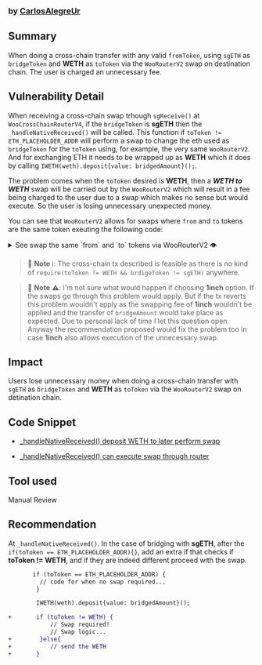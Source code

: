 ### by [CarlosAlegreUr](https://github.com/CarlosAlegreUr)

## Summary

When doing a cross-chain transfer with any valid `fromToken`, using `sgETH` as `bridgeToken` and **WETH** as `toToken` via the
`WooRouterV2` swap on destination chain. The user is charged an unnecessary fee. 

## Vulnerability Detail

When receiving a cross-chain swap trhough `sgReceive()` at `WooCrossChainRouterV4`, if the `bridgeToken` is **sgETH** then the `_handleNativeReceived()` will be called. This function if `toToken != ETH_PLACEHOLDER_ADDR` will perform a swap to change the eth used as `bridgeToken` for the `toToken` using, for example, the very same `WooRouterV2`. And for exchanging ETH it needs to be wrapped up as **WETH** which it does by calling `IWETH(weth).deposit{value: bridgedAmount}();`.

The problem comes when the `toToken` desired is **WETH**, then a ***WETH to WETH*** swap will be carried out by the `WooRouterV2` which will result in a fee being charged to the user due to a swap which makes no sense but would execute. So the user is losing unnecessary unexpected money.

You can see that `WooRouterV2` allows for swaps where `from` and `to` tokens are the same token exeuting the following code:

<details>
<summary>See swap the same `from` and `to` tokens via WooRouterV2 👁️</summary>

To run the code copy paste it inside the `./test/typesript/WooRouterV2.test.sol` file, then inside the `describe("Swap Functions", () => {})`, and then after the `beforeEach("Deploy WooRouterV2", async () => {})`, and then run:

```bash
npx hardhat test test/typescript/WooRouterV2.test.ts
```

```typescript
    it.only("swap btc -> btc", async () => {
      await btcToken.mint(user.address, ONE.mul(5));
      console.log("POOL BTC BALANCE", await utils.formatEther(await btcToken.balanceOf(wooPP.address)));
      console.log("Swap: btc -> btc");
      const fromAmount = ONE.mul(2);
      const minToAmount = ONE.mul(1);
      await btcToken.connect(user).approve(wooRouter.address, fromAmount);
      await wooRouter
        .connect(user)
        .swap(btcToken.address, btcToken.address, fromAmount, minToAmount, user.address, ZERO_ADDR);
      console.log("POOL BTC BALANCE", await utils.formatEther(await btcToken.balanceOf(wooPP.address)));
      console.log("That means from the 2 BTC user sent only 0.002 were left as fee.");
      console.log("What matters for our issue is that the tx succeeded and a fee was taken.");
    });
```

</details>

> 📘 **Note** ℹ️: The cross-chain tx described is feasible as there is no kind of `require(toToken != WETH && brdigeToken != sgETH)` anywhere.

> 🚧 **Note** ⚠️: I'm not sure what would happen if choosing **1inch** option. If the swaps go through this problem would apply. But if the tx reverts this problem wouldn't apply as the swapping fee of **1inch** wouldn't be applied and the transfer of `bridgeAmount`
would take place as expected. Due to personal lack of time I let this question open. Anyway the recommendation proposed would fix the problem too in case **1inch** also allows execution of the unnecessary swap.

## Impact

Users lose unnecessary money when doing a cross-chain transfer with `sgETH` as `bridgeToken` and **WETH** as `toToken` via the `WooRouterV2` swap on detination chain.

## Code Snippet

- [_handleNativeReceived() deposit WETH to later perform swap](https://github.com/sherlock-audit/2024-03-woofi-swap/blob/main/WooPoolV2/contracts/CrossChain/WooCrossChainRouterV4.sol#L299)

- [_handleNativeReceived() can execute swap through router](https://github.com/sherlock-audit/2024-03-woofi-swap/blob/main/WooPoolV2/contracts/CrossChain/WooCrossChainRouterV4.sol#L349)


## Tool used

Manual Review

## Recommendation

At `_handleNativeReceived()`. In the case of bridging with **sgETH**, after the  `if(toToken == ETH_PLACEHOLDER_ADDR){}`, add an extra if that checks if **toToken != WETH**, and if they are indeed different proceed with the swap.

```diff
       if (toToken == ETH_PLACEHOLDER_ADDR) {
         // code for when no swap required...
        }

        IWETH(weth).deposit{value: bridgedAmount}();

+       if (toToken != WETH) {
            // Swap required!
            // Swap logic...
+        }else{
+           // send the WETH
+       }
```

            